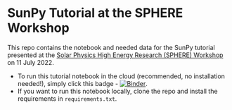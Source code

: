 # SunPy Tutorial at the SPHERE Workshop

This repo contains the notebook and needed data for the SunPy tutorial presented at the [Solar Physics High Energy Research (SPHERE) Workshop](https://sphere.boulder.swri.edu/) on 11 July 2022.

* To run this tutorial notebook in the cloud (recommended, no installation needed!), simply click this badge - [![Binder](https://mybinder.org/badge_logo.svg)]().
* If you want to run this notebook locally, clone the repo and install the requirements in `requirements.txt`.

